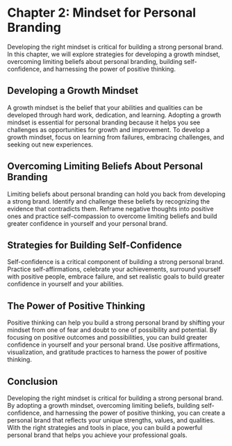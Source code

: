 Chapter 2: Mindset for Personal Branding
========================================

Developing the right mindset is critical for building a strong personal brand. In this chapter, we will explore strategies for developing a growth mindset, overcoming limiting beliefs about personal branding, building self-confidence, and harnessing the power of positive thinking.

Developing a Growth Mindset
---------------------------

A growth mindset is the belief that your abilities and qualities can be developed through hard work, dedication, and learning. Adopting a growth mindset is essential for personal branding because it helps you see challenges as opportunities for growth and improvement. To develop a growth mindset, focus on learning from failures, embracing challenges, and seeking out new experiences.

Overcoming Limiting Beliefs About Personal Branding
---------------------------------------------------

Limiting beliefs about personal branding can hold you back from developing a strong brand. Identify and challenge these beliefs by recognizing the evidence that contradicts them. Reframe negative thoughts into positive ones and practice self-compassion to overcome limiting beliefs and build greater confidence in yourself and your personal brand.

Strategies for Building Self-Confidence
---------------------------------------

Self-confidence is a critical component of building a strong personal brand. Practice self-affirmations, celebrate your achievements, surround yourself with positive people, embrace failure, and set realistic goals to build greater confidence in yourself and your abilities.

The Power of Positive Thinking
------------------------------

Positive thinking can help you build a strong personal brand by shifting your mindset from one of fear and doubt to one of possibility and potential. By focusing on positive outcomes and possibilities, you can build greater confidence in yourself and your personal brand. Use positive affirmations, visualization, and gratitude practices to harness the power of positive thinking.

Conclusion
----------

Developing the right mindset is critical for building a strong personal brand. By adopting a growth mindset, overcoming limiting beliefs, building self-confidence, and harnessing the power of positive thinking, you can create a personal brand that reflects your unique strengths, values, and qualities. With the right strategies and tools in place, you can build a powerful personal brand that helps you achieve your professional goals.
